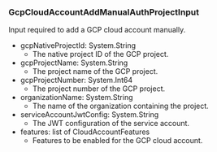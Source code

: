 ### GcpCloudAccountAddManualAuthProjectInput
Input required to add a GCP cloud account manually.

- gcpNativeProjectId: System.String
  - The native project ID of the GCP project.
- gcpProjectName: System.String
  - The project name of the GCP project.
- gcpProjectNumber: System.Int64
  - The project number of the GCP project.
- organizationName: System.String
  - The name of the organization containing the project.
- serviceAccountJwtConfig: System.String
  - The JWT configuration of the service account.
- features: list of CloudAccountFeatures
  - Features to be enabled for the GCP cloud account.
